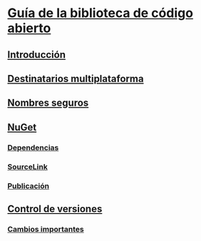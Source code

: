 # [Guía de la biblioteca de código abierto](index.md)
## [Introducción](get-started.md)
## [Destinatarios multiplataforma](cross-platform-targeting.md)
## [Nombres seguros](strong-naming.md)
## [NuGet](nuget.md)
### [Dependencias](dependencies.md)
### [SourceLink](sourcelink.md)
### [Publicación](publish-nuget-package.md)
## [Control de versiones](versioning.md)
### [Cambios importantes](breaking-changes.md)